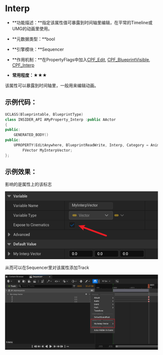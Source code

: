 # Interp

- **功能描述：**指定该属性值可暴露到时间轴里编辑，在平常的Timeline或UMG的动画里使用。

- **元数据类型：**bool
- **引擎模块：**Sequencer
- **作用机制：**在PropertyFlags中加入[CPF_Edit](../../../../Flags/EPropertyFlags/CPF_Edit.md), [CPF_BlueprintVisible](../../../../Flags/EPropertyFlags/CPF_BlueprintVisible.md), [CPF_Interp](../../../../Flags/EPropertyFlags/CPF_Interp.md)
- **常用程度：**★★★

该属性可以暴露到时间轴里，一般用来编辑动画。

## 示例代码：

```cpp
UCLASS(Blueprintable, BlueprintType)
class INSIDER_API AMyProperty_Interp :public AActor
{
public:
	GENERATED_BODY()
public:
	UPROPERTY(EditAnywhere, BlueprintReadWrite, Interp, Category = Animation)
		FVector MyInterpVector;
};
```

## 示例效果：

影响的是属性上的该标志

![Untitled](Untitled.png)

从而可以在Sequencer里对该属性添加Track

![Untitled](Untitled%201.png)